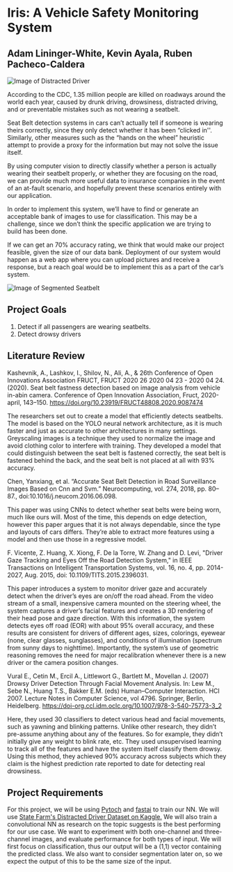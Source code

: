 # Iris: A Vehicle Safety Monitoring System
## Adam Lininger-White, Kevin Ayala, Ruben Pacheco-Caldera

![Image of Distracted Driver](https://github.com/rubeneezy/Iris/blob/main/Figure2_5-1024x629.jpg)



According to the CDC, 1.35 million people are killed on roadways around the world each year, caused by drunk driving, drowsiness, distracted driving, and or preventable mistakes such as not wearing a seatbelt. 

Seat Belt detection systems in cars can’t actually tell if someone is wearing theirs correctly, since they only detect whether it has been “clicked in''. Similarly, other measures such as the “hands on the wheel” heuristic attempt to provide a proxy for the information but may not solve the issue itself. 

By using computer vision to directly classify whether a person is actually wearing their seatbelt properly, or whether they are focusing on the road, we can provide much more useful data to insurance companies in the event of an at-fault scenario, and hopefully prevent these scenarios entirely with our application. 

In order to implement this system, we’ll have to find or generate an acceptable bank of images to use for classification. This may be a challenge, since we don’t think the specific application we are trying to build has been done. 

If we can get an 70% accuracy rating, we think that would make our project feasible, given the size of our data bank. Deployment of our system would happen as a web app where you can upload pictures and receive a response, but a reach goal would be to implement this as a part of the car’s system. 


![Image of Segmented Seatbelt](https://github.com/rubeneezy/Iris/blob/main/download.jpeg)


## Project Goals
1. Detect if all passengers are wearing seatbelts.
2. Detect drowsy drivers

## Literature Review

Kashevnik, A., Lashkov, I., Shilov, N., Ali, A., & 26th Conference of Open Innovations Association FRUCT, FRUCT 2020 26 2020 04 23 - 2020 04 24. (2020). Seat belt fastness detection based on image analysis from vehicle in-abin camera. Conference of Open Innovation Association, Fruct, 2020-april, 143–150. https://doi.org/10.23919/FRUCT48808.2020.9087474

The researchers set out to create a model that efficiently detects seatbelts. The model is based on the YOLO neural network architecture, as it is much faster and just as accurate to other architectures in many settings. Greyscaling images is a technique they used to normalize the image and avoid clothing color to interfere with training. They developed a model that could distinguish between the seat belt is fastened correctly, the seat belt is fastened behind the back, and the seat belt is not placed at all with 93% accuracy.


Chen, Yanxiang, et al. “Accurate Seat Belt Detection in Road Surveillance Images Based on Cnn and Svm.” Neurocomputing, vol. 274, 2018, pp. 80–87., doi:10.1016/j.neucom.2016.06.098.

This paper was using CNNs to detect whether seat belts were being worn, much like ours will. Most of the time, this depends on edge detection, however this paper argues that  it is not always dependable, since the type and layouts of cars differs. They’re able to extract more features using a model and then use those in a regressive model.

F. Vicente, Z. Huang, X. Xiong, F. De la Torre, W. Zhang and D. Levi, "Driver Gaze Tracking and Eyes Off the Road Detection System," in IEEE Transactions on Intelligent Transportation Systems, vol. 16, no. 4, pp. 2014-2027, Aug. 2015, doi: 10.1109/TITS.2015.2396031.

This paper introduces a system to monitor driver gaze and accurately detect when the driver’s eyes are on/off the road ahead. From the video stream of a small, inexpensive camera mounted on the steering wheel, the system captures a driver’s facial features and creates a 3D rendering of their head pose and gaze direction. With this information, the system detects eyes off road (EOR) with about 95% overall accuracy, and these results are consistent for drivers of different ages, sizes, colorings, eyewear (none, clear glasses, sunglasses), and conditions of illumination (spectrum from sunny days to nighttime). Importantly, the system’s use of geometric reasoning removes the need for major recalibration whenever there is a new driver or the camera position changes. 


Vural E., Cetin M., Ercil A., Littlewort G., Bartlett M., Movellan J. (2007) Drowsy Driver Detection Through Facial Movement Analysis. In: Lew M., Sebe N., Huang T.S., Bakker E.M. (eds) Human–Computer Interaction. HCI 2007. Lecture Notes in Computer Science, vol 4796. Springer, Berlin, Heidelberg. https://doi-org.ccl.idm.oclc.org/10.1007/978-3-540-75773-3_2

Here, they used 30 classifiers to detect various head and facial movements, such as yawning and blinking patterns. Unlike other research, they didn’t pre-assume anything about any of the features. So for example, they didn’t initially give any weight to blink rate, etc. They used unsupervised learning to track all of the features and have the system itself classify them drowsy. Using this method, they achieved 90% accuracy across subjects which they claim is the highest prediction rate reported to date for detecting real drowsiness. 

## Project Requirements
For this project, we will be using [Pytoch](https://pytorch.org/) and [fastai](https://www.fast.ai/) to train our NN. We will use [State Farm's Distracted Driver Dataset on Kaggle.](https://www.kaggle.com/c/state-farm-distracted-driver-detection/overview) We will also train a convolutional NN as research on the topic suggests is the best performing for our use case. We want to experiment with both one-channel and three-channel images, and evaluate performance for both types of input. We will first focus on classification, thus our output will be a (1,1) vector containing the predicted class. We also want to consider segmentation later on, so we expect the output of this to be the same size of the input.

